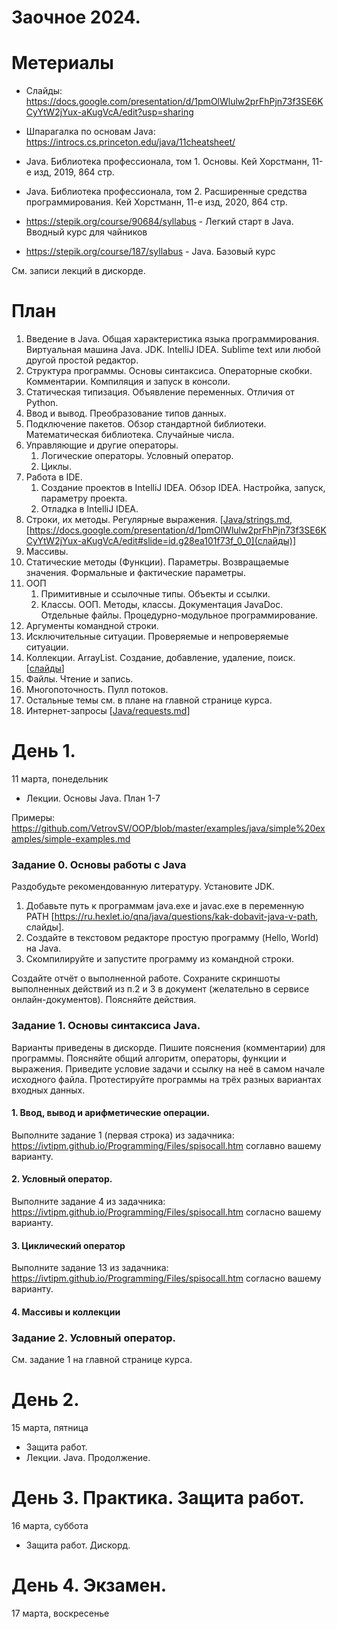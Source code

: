 # Заочное 2024. 
# Метериалы
- Слайды: https://docs.google.com/presentation/d/1pmOlWlulw2prFhPjn73f3SE6KCyYtW2jYux-aKugVcA/edit?usp=sharing
- Шпарагалка по основам Java: https://introcs.cs.princeton.edu/java/11cheatsheet/

- Java. Библиотека профессионала, том 1. Основы.  Кей Хорстманн, 11-е изд, 2019, 864 стр.
- Java. Библиотека профессионала, том 2.  Расширенные средства программирования.  Кей Хорстманн, 11-е изд, 2020, 864 стр.
- https://stepik.org/course/90684/syllabus - Легкий старт в Java. Вводный курс для чайников
- https://stepik.org/course/187/syllabus - Java. Базовый курс  

См. записи лекций в дискорде.

# План
1. Введение в Java. Общая характеристика языка программирования. Виртуальная машина Java. JDK. IntelliJ IDEA. Sublime text или любой другой простой редактор.
1. Структура программы. Основы синтаксиса. Операторные скобки. Комментарии. Компиляция и запуск в консоли.
1. Статическая типизация. Объявление переменных. Отличия от Python.
1. Ввод и вывод. Преобразование типов данных. 
1. Подключение пакетов. Обзор стандартной библиотеки. Математическая библиотека. Случайные числа.
1. Управляющие и другие операторы.
    1. Логические операторы. Условный оператор. 
    1. Циклы.
1. Работа в IDE.
    1. Создание проектов в IntelliJ IDEA. Обзор IDEA. Настройка, запуск, параметру проекта.
    1. Отладка в IntelliJ IDEA.
1. Строки, их методы. Регулярные выражения. [[Java/strings.md](https://github.com/ivtipm/BigDataLanguages/blob/main/Java/strings.md), [https://docs.google.com/presentation/d/1pmOlWlulw2prFhPjn73f3SE6KCyYtW2jYux-aKugVcA/edit#slide=id.g28ea101f73f_0_0](слайды)]
1. Массивы. 
1. Статические методы (Функции). Параметры. Возвращаемые значения. Формальные и фактические параметры.
1. ООП  
    1. Примитивные и ссылочные типы. Объекты и ссылки.
    1. Классы. ООП. Методы, классы. Документация JavaDoc. Отдельные файлы. Процедурно-модульное программирование.
1. Аргументы командной строки.
1. Исключительные ситуации. Проверяемые и непроверяемые ситуации. 
1. Коллекции. ArrayList. Создание, добавление, удаление, поиск. [[слайды](https://docs.google.com/presentation/d/1pmOlWlulw2prFhPjn73f3SE6KCyYtW2jYux-aKugVcA/edit#slide=id.g20e6f19f99c_0_1591)]
1. Файлы. Чтение и запись.
1. Многопоточность. Пулл потоков.
1. Остальные темы см. в плане на главной странице курса.
1. Интернет-запросы [[Java/requests.md](https://github.com/ivtipm/BigDataLanguages/blob/main/Java/requests.md)]

# День 1.
11 марта, понедельник
- Лекции. Основы Java. План 1-7 

Примеры: https://github.com/VetrovSV/OOP/blob/master/examples/java/simple%20examples/simple-examples.md 



### Задание 0. Основы работы с Java
Раздобудьте рекомендованную литературу.
Установите JDK.
1. Добавьте путь к программам java.exe и javac.exe в переменную PATH [https://ru.hexlet.io/qna/java/questions/kak-dobavit-java-v-path, слайды].
2. Создайте в текстовом редакторе простую программу (Hello, World) на Java.
3. Скомпилируйте и запустите программу из командной строки.

Создайте отчёт о выполненной работе. Сохраните скриншоты выполненных действий из п.2 и 3 в документ (желательно в сервисе онлайн-документов).
Поясняйте действия.

### Задание 1. Основы синтаксиса Java.
Варианты приведены в диcкорде.
Пишите пояснения (комментарии) для программы. Поясняйте общий алгоритм, операторы, функции и выражения.
Приведите условие задачи и ссылку на неё в самом начале исходного файла.
Протестируйте программы на трёх разных вариантах входных данных. 


#### 1. Ввод, вывод и арифметические операции.
Выполните задание 1 (первая строка) из задачника: https://ivtipm.github.io/Programming/Files/spisocall.htm соглавно вашему варианту.

#### 2. Условный оператор.
Выполните задание 4 из задачника: https://ivtipm.github.io/Programming/Files/spisocall.htm согласно вашему варианту.

#### 3. Циклический оператор
Выполните задание 13 из задачника: https://ivtipm.github.io/Programming/Files/spisocall.htm согласно вашему варианту.

#### 4. Массивы и коллекции


### Задание 2. Условный оператор.

См. задание 1 на главной странице курса.


# День 2. 
15 марта, пятница
- Защита работ.
- Лекции. Java. Продолжение.


# День 3. Практика. Защита работ. 
16 марта, суббота
- Защита работ. Дискорд.

# День 4. Экзамен.
17 марта, воскресенье